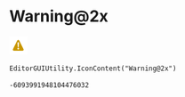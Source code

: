 # Warning@2x
![](/img/Warning@2x.png)

``` CSharp
EditorGUIUtility.IconContent("Warning@2x")
```
```
-6093991948104476032
```
